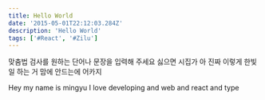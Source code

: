 ```yaml
---
title: Hello World
date: '2015-05-01T22:12:03.284Z'
description: 'Hello World'
tags: ['#React', '#Zilu']
---
```


맞춤법 검사를 원하는 단어나 문장을 입력해 주세요 싫으면 시집가 아 진짜 이렇게 한빛 일 하는 거 맘에 안드는에 어카지

Hey my name is mingyu I love developing and web and react and type
